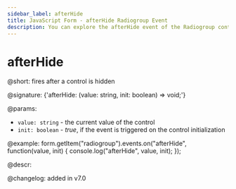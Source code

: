 ```yaml
---
sidebar_label: afterHide
title: JavaScript Form - afterHide Radiogroup Event 
description: You can explore the afterHide event of the Radiogroup control of Form in the documentation of the DHTMLX JavaScript UI library. Browse developer guides and API reference, try out code examples and live demos, and download a free 30-day evaluation version of DHTMLX Suite 7.
---
```


# afterHide

@short: fires after a control is hidden

@signature: {'afterHide: (value: string, init: boolean) => void;'}

@params:
- `value: string` - the current value of the control
- `init: boolean` - *true*, if the event is triggered on the control initialization

@example:
form.getItem("radiogroup").events.on("afterHide", function(value, init) {
    console.log("afterHide", value, init);
});

@descr:

@changelog: added in v7.0

